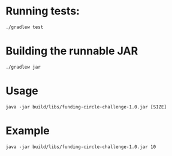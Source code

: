 # Running tests:

```
./gradlew test
```

# Building the runnable JAR

```
./gradlew jar
```

# Usage

```
java -jar build/libs/funding-circle-challenge-1.0.jar [SIZE]
```

# Example

```
java -jar build/libs/funding-circle-challenge-1.0.jar 10
```